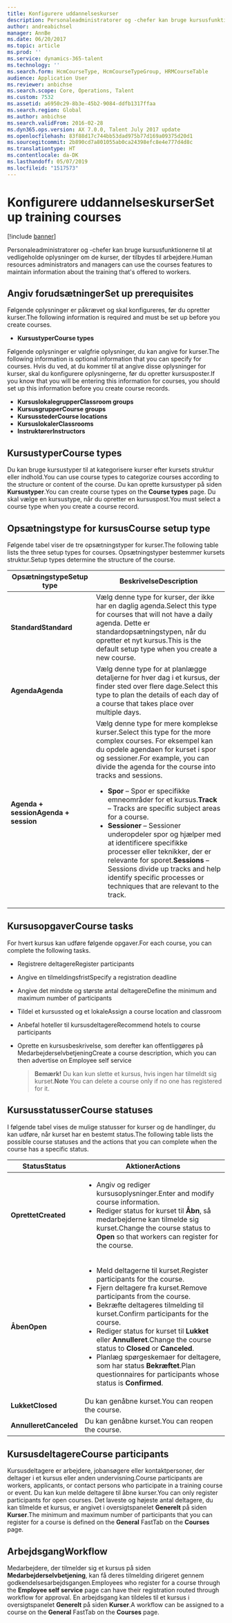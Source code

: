```yaml
---
title: Konfigurere uddannelseskurser
description: Personaleadministratorer og -chefer kan bruge kursusfunktionerne til at vedligeholde oplysninger om de kurser, der tilbydes til arbejdere.
author: andreabichsel
manager: AnnBe
ms.date: 06/20/2017
ms.topic: article
ms.prod: ''
ms.service: dynamics-365-talent
ms.technology: ''
ms.search.form: HcmCourseType, HcmCourseTypeGroup, HRMCourseTable
audience: Application User
ms.reviewer: anbichse
ms.search.scope: Core, Operations, Talent
ms.custom: 7532
ms.assetid: a6950c29-8b3e-45b2-9084-ddfb1317ffaa
ms.search.region: Global
ms.author: anbichse
ms.search.validFrom: 2016-02-28
ms.dyn365.ops.version: AX 7.0.0, Talent July 2017 update
ms.openlocfilehash: 83f88d17c744bb53dad975b77d169a09375d20d1
ms.sourcegitcommit: 2b890cd7a801055ab0ca24398efc8e4e777d4d8c
ms.translationtype: HT
ms.contentlocale: da-DK
ms.lasthandoff: 05/07/2019
ms.locfileid: "1517573"
---
```

# <a name="set-up-training-courses"></a><span data-ttu-id="87df3-103">Konfigurere uddannelseskurser</span><span class="sxs-lookup"><span data-stu-id="87df3-103">Set up training courses</span></span>

[!include [banner](includes/banner.md)]

<span data-ttu-id="87df3-104">Personaleadministratorer og -chefer kan bruge kursusfunktionerne til at vedligeholde oplysninger om de kurser, der tilbydes til arbejdere.</span><span class="sxs-lookup"><span data-stu-id="87df3-104">Human resources administrators and managers can use the courses features to maintain information about the training that's offered to workers.</span></span>

 <a name="set-up-prerequisites"></a><span data-ttu-id="87df3-105"> Angiv forudsætninger</span><span class="sxs-lookup"><span data-stu-id="87df3-105">Set up prerequisites</span></span>
---------------------

<span data-ttu-id="87df3-106">Følgende oplysninger er påkrævet og skal konfigureres, før du opretter kurser.</span><span class="sxs-lookup"><span data-stu-id="87df3-106">The following information is required and must be set up before you create courses.</span></span>
-   <span data-ttu-id="87df3-107">**Kursustyper**</span><span class="sxs-lookup"><span data-stu-id="87df3-107">**Course types**</span></span>

<span data-ttu-id="87df3-108">Følgende oplysninger er valgfrie oplysninger, du kan angive for kurser.</span><span class="sxs-lookup"><span data-stu-id="87df3-108">The following information is optional information that you can specify for courses.</span></span> <span data-ttu-id="87df3-109">Hvis du ved, at du kommer til at angive disse oplysninger for kurser, skal du konfigurere oplysningerne, før du opretter kursusposter.</span><span class="sxs-lookup"><span data-stu-id="87df3-109">If you know that you will be entering this information for courses, you should set up this information before you create course records.</span></span>
-   <span data-ttu-id="87df3-110">**Kursuslokalegrupper**</span><span class="sxs-lookup"><span data-stu-id="87df3-110">**Classroom groups**</span></span>
-   <span data-ttu-id="87df3-111">**Kursusgrupper**</span><span class="sxs-lookup"><span data-stu-id="87df3-111">**Course groups**</span></span>
-   <span data-ttu-id="87df3-112">**Kursussteder**</span><span class="sxs-lookup"><span data-stu-id="87df3-112">**Course locations**</span></span>
-   <span data-ttu-id="87df3-113">**Kursuslokaler**</span><span class="sxs-lookup"><span data-stu-id="87df3-113">**Classrooms**</span></span>
-   <span data-ttu-id="87df3-114">**Instruktører**</span><span class="sxs-lookup"><span data-stu-id="87df3-114">**Instructors**</span></span>

## <a name="course-types"></a><span data-ttu-id="87df3-115">Kursustyper</span><span class="sxs-lookup"><span data-stu-id="87df3-115">Course types</span></span>
<span data-ttu-id="87df3-116">Du kan bruge kursustyper til at kategorisere kurser efter kursets struktur eller indhold.</span><span class="sxs-lookup"><span data-stu-id="87df3-116">You can use course types to categorize courses according to the structure or content of the course.</span></span> <span data-ttu-id="87df3-117">Du kan oprette kursustyper på siden **Kursustyper**.</span><span class="sxs-lookup"><span data-stu-id="87df3-117">You can create course types on the **Course types** page.</span></span> <span data-ttu-id="87df3-118">Du skal vælge en kursustype, når du opretter en kursuspost.</span><span class="sxs-lookup"><span data-stu-id="87df3-118">You must select a course type when you create a course record.</span></span>

## <a name="course-setup-type"></a><span data-ttu-id="87df3-119">Opsætningstype for kursus</span><span class="sxs-lookup"><span data-stu-id="87df3-119">Course setup type</span></span>
<span data-ttu-id="87df3-120">Følgende tabel viser de tre opsætningstyper for kurser.</span><span class="sxs-lookup"><span data-stu-id="87df3-120">The following table lists the three setup types for courses.</span></span> <span data-ttu-id="87df3-121">Opsætningstyper bestemmer kursets struktur.</span><span class="sxs-lookup"><span data-stu-id="87df3-121">Setup types determine the structure of the course.</span></span>

<table>
<thead>
<tr class="header">
<th><span data-ttu-id="87df3-122">Opsætningstype</span><span class="sxs-lookup"><span data-stu-id="87df3-122">Setup type</span></span></th>
<th><span data-ttu-id="87df3-123">Beskrivelse</span><span class="sxs-lookup"><span data-stu-id="87df3-123">Description</span></span></th>
</tr>
</thead>
<tbody>
<tr class="odd">
<td><span data-ttu-id="87df3-124"><strong>Standard</strong></span><span class="sxs-lookup"><span data-stu-id="87df3-124"><strong>Standard</strong></span></span></td>
<td><span data-ttu-id="87df3-125">Vælg denne type for kurser, der ikke har en daglig agenda.</span><span class="sxs-lookup"><span data-stu-id="87df3-125">Select this type for courses that will not have a daily agenda.</span></span> <span data-ttu-id="87df3-126">Dette er standardopsætningstypen, når du opretter et nyt kursus.</span><span class="sxs-lookup"><span data-stu-id="87df3-126">This is the default setup type when you create a new course.</span></span></td>
</tr>
<tr class="even">
<td><span data-ttu-id="87df3-127"><strong>Agenda</strong></span><span class="sxs-lookup"><span data-stu-id="87df3-127"><strong>Agenda</strong></span></span></td>
<td><span data-ttu-id="87df3-128">Vælg denne type for at planlægge detaljerne for hver dag i et kursus, der finder sted over flere dage.</span><span class="sxs-lookup"><span data-stu-id="87df3-128">Select this type to plan the details of each day of a course that takes place over multiple days.</span></span></td>
</tr>
<tr class="odd">
<td><span data-ttu-id="87df3-129"><strong>Agenda + session</strong></span><span class="sxs-lookup"><span data-stu-id="87df3-129"><strong>Agenda + session</strong></span></span></td>
<td><span data-ttu-id="87df3-130">Vælg denne type for mere komplekse kurser.</span><span class="sxs-lookup"><span data-stu-id="87df3-130">Select this type for the more complex courses.</span></span> <span data-ttu-id="87df3-131">For eksempel kan du opdele agendaen for kurset i spor og sessioner.</span><span class="sxs-lookup"><span data-stu-id="87df3-131">For example, you can divide the agenda for the course into tracks and sessions.</span></span>
<ul>
<li><span data-ttu-id="87df3-132"><strong>Spor</strong> – Spor er specifikke emneområder for et kursus.</span><span class="sxs-lookup"><span data-stu-id="87df3-132"><strong>Track</strong> – Tracks are specific subject areas for a course.</span></span></li>
<li><span data-ttu-id="87df3-133"><strong>Sessioner</strong> – Sessioner underopdeler spor og hjælper med at identificere specifikke processer eller teknikker, der er relevante for sporet.</span><span class="sxs-lookup"><span data-stu-id="87df3-133"><strong>Sessions</strong> – Sessions divide up tracks and help identify specific processes or techniques that are relevant to the track.</span></span></li>
</ul></td>
</tr>
</tbody>
</table>

## <a name="course-tasks"></a><span data-ttu-id="87df3-134">Kursusopgaver</span><span class="sxs-lookup"><span data-stu-id="87df3-134">Course tasks</span></span>
<span data-ttu-id="87df3-135">For hvert kursus kan udføre følgende opgaver.</span><span class="sxs-lookup"><span data-stu-id="87df3-135">For each course, you can complete the following tasks.</span></span>
- <span data-ttu-id="87df3-136">Registrere deltagere</span><span class="sxs-lookup"><span data-stu-id="87df3-136">Register participants</span></span>
- <span data-ttu-id="87df3-137">Angive en tilmeldingsfrist</span><span class="sxs-lookup"><span data-stu-id="87df3-137">Specify a registration deadline</span></span>
- <span data-ttu-id="87df3-138">Angive det mindste og største antal deltagere</span><span class="sxs-lookup"><span data-stu-id="87df3-138">Define the minimum and maximum number of participants</span></span>
- <span data-ttu-id="87df3-139">Tildel et kursussted og et lokale</span><span class="sxs-lookup"><span data-stu-id="87df3-139">Assign a course location and classroom</span></span>
- <span data-ttu-id="87df3-140">Anbefal hoteller til kursusdeltagere</span><span class="sxs-lookup"><span data-stu-id="87df3-140">Recommend hotels to course participants</span></span>
- <span data-ttu-id="87df3-141">Oprette en kursusbeskrivelse, som derefter kan offentliggøres på Medarbejderselvbetjening</span><span class="sxs-lookup"><span data-stu-id="87df3-141">Create a course description, which you can then advertise on Employee self service</span></span>

  ><span data-ttu-id="87df3-142">**Bemærk!** Du kan kun slette et kursus, hvis ingen har tilmeldt sig kurset.</span><span class="sxs-lookup"><span data-stu-id="87df3-142">**Note** You can delete a course only if no one has registered for it.</span></span> 

## <a name="course-statuses"></a><span data-ttu-id="87df3-143">Kursusstatusser</span><span class="sxs-lookup"><span data-stu-id="87df3-143">Course statuses</span></span>
<span data-ttu-id="87df3-144">I følgende tabel vises de mulige statusser for kurser og de handlinger, du kan udføre, når kurset har en bestemt status.</span><span class="sxs-lookup"><span data-stu-id="87df3-144">The following table lists the possible course statuses and the actions that you can complete when the course has a specific status.</span></span>

<table>
<thead>
<tr class="header">
<th><span data-ttu-id="87df3-145">Status</span><span class="sxs-lookup"><span data-stu-id="87df3-145">Status</span></span></th>
<th><span data-ttu-id="87df3-146">Aktioner</span><span class="sxs-lookup"><span data-stu-id="87df3-146">Actions</span></span></th>
</tr>
</thead>
<tbody>
<tr class="odd">
<td><span data-ttu-id="87df3-147"><strong>Oprettet</strong></span><span class="sxs-lookup"><span data-stu-id="87df3-147"><strong>Created</strong></span></span></td>
<td><ul>
<li><span data-ttu-id="87df3-148">Angiv og rediger kursusoplysninger.</span><span class="sxs-lookup"><span data-stu-id="87df3-148">Enter and modify course information.</span></span></li>
<li><span data-ttu-id="87df3-149">Rediger status for kurset til <strong>Åbn</strong>, så medarbejderne kan tilmelde sig kurset.</span><span class="sxs-lookup"><span data-stu-id="87df3-149">Change the course status to <strong>Open</strong> so that workers can register for the course.</span></span></li>
</ul></td>
</tr>
<tr class="even">
<td><span data-ttu-id="87df3-150"><strong>Åben</strong></span><span class="sxs-lookup"><span data-stu-id="87df3-150"><strong>Open</strong></span></span></td>
<td><ul>
<li><span data-ttu-id="87df3-151">Meld deltagerne til kurset.</span><span class="sxs-lookup"><span data-stu-id="87df3-151">Register participants for the course.</span></span></li>
<li><span data-ttu-id="87df3-152">Fjern deltagere fra kurset.</span><span class="sxs-lookup"><span data-stu-id="87df3-152">Remove participants from the course.</span></span></li>
<li><span data-ttu-id="87df3-153">Bekræfte deltageres tilmelding til kurset.</span><span class="sxs-lookup"><span data-stu-id="87df3-153">Confirm participants for the course.</span></span></li>
<li><span data-ttu-id="87df3-154">Rediger status for kurset til<strong> Lukket</strong> eller <strong>Annulleret</strong>.</span><span class="sxs-lookup"><span data-stu-id="87df3-154">Change the course status to <strong>Closed</strong> or <strong>Canceled</strong>.</span></span></li>
<li><span data-ttu-id="87df3-155">Planlæg spørgeskemaer for deltagere, som har status <strong>Bekræftet</strong>.</span><span class="sxs-lookup"><span data-stu-id="87df3-155">Plan questionnaires for participants whose status is <strong>Confirmed</strong>.</span></span></li>
</ul></td>
</tr>
<tr class="odd">
<td><span data-ttu-id="87df3-156"><strong>Lukket</strong></span><span class="sxs-lookup"><span data-stu-id="87df3-156"><strong>Closed</strong></span></span></td>
<td><span data-ttu-id="87df3-157">Du kan genåbne kurset.</span><span class="sxs-lookup"><span data-stu-id="87df3-157">You can reopen the course.</span></span></td>
</tr>
<tr class="even">
<td><span data-ttu-id="87df3-158"><strong>Annulleret</strong></span><span class="sxs-lookup"><span data-stu-id="87df3-158"><strong>Canceled</strong></span></span></td>
<td><span data-ttu-id="87df3-159">Du kan genåbne kurset.</span><span class="sxs-lookup"><span data-stu-id="87df3-159">You can reopen the course.</span></span></td>
</tr>
</tbody>
</table>

## <a name="course-participants"></a><span data-ttu-id="87df3-160">Kursusdeltagere</span><span class="sxs-lookup"><span data-stu-id="87df3-160">Course participants</span></span>
<span data-ttu-id="87df3-161">Kursusdeltagere er arbejdere, jobansøgere eller kontaktpersoner, der deltager i et kursus eller anden undervisning.</span><span class="sxs-lookup"><span data-stu-id="87df3-161">Course participants are workers, applicants, or contact persons who participate in a training course or event.</span></span> <span data-ttu-id="87df3-162">Du kan kun melde deltagere til åbne kurser.</span><span class="sxs-lookup"><span data-stu-id="87df3-162">You can only register participants for open courses.</span></span> <span data-ttu-id="87df3-163">Det laveste og højeste antal deltagere, du kan tilmelde et kursus, er angivet i oversigtspanelet **Generelt** på siden **Kurser**.</span><span class="sxs-lookup"><span data-stu-id="87df3-163">The minimum and maximum number of participants that you can register for a course is defined on the **General** FastTab on the **Courses** page.</span></span>

<a name="workflow"></a><span data-ttu-id="87df3-164">Arbejdsgang</span><span class="sxs-lookup"><span data-stu-id="87df3-164">Workflow</span></span>
--------

<span data-ttu-id="87df3-165">Medarbejdere, der tilmelder sig et kursus på siden **Medarbejderselvbetjening**, kan få deres tilmelding dirigeret gennem godkendelsesarbejdsgangen.</span><span class="sxs-lookup"><span data-stu-id="87df3-165">Employees who register for a course through the **Employee self service** page can have their registration routed through workflow for approval.</span></span>  <span data-ttu-id="87df3-166">En arbejdsgang kan tildeles til et kursus i oversigtspanelet **Generelt** på siden **Kurser**.</span><span class="sxs-lookup"><span data-stu-id="87df3-166">A workflow can be assigned to a course on the **General** FastTab on the **Courses** page.</span></span>





